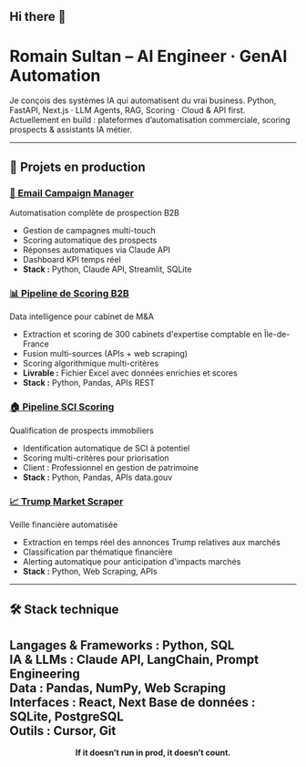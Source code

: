 ## Hi there 👋

# Romain Sultan – AI Engineer · GenAI Automation

Je conçois des systèmes IA qui automatisent du vrai business.
Python, FastAPI, Next.js · LLM Agents, RAG, Scoring · Cloud & API first.
Actuellement en build : plateformes d’automatisation commerciale, scoring prospects & assistants IA métier.

---

## 🚀 Projets en production

### [📧 Email Campaign Manager](https://github.com/Clerks303/email-campaign-manager)
Automatisation complète de prospection B2B
- Gestion de campagnes multi-touch
- Scoring automatique des prospects
- Réponses automatiques via Claude API
- Dashboard KPI temps réel
- **Stack :** Python, Claude API, Streamlit, SQLite

### [📊 Pipeline de Scoring B2B](https://github.com/Clerks303/b2b-scoring-pipeline)
Data intelligence pour cabinet de M&A
- Extraction et scoring de 300 cabinets d'expertise comptable en Île-de-France
- Fusion multi-sources (APIs + web scraping)
- Scoring algorithmique multi-critères
- **Livrable :** Fichier Excel avec données enrichies et scores
- **Stack :** Python, Pandas, APIs REST

### [🏠 Pipeline SCI Scoring](https://github.com/Clerks303/sci-scoring-pipeline)
Qualification de prospects immobiliers
- Identification automatique de SCI à potentiel
- Scoring multi-critères pour priorisation
- Client : Professionnel en gestion de patrimoine
- **Stack :** Python, Pandas, APIs data.gouv

### [📈 Trump Market Scraper](https://github.com/Clerks303/trump-market-scraper)
Veille financière automatisée
- Extraction en temps réel des annonces Trump relatives aux marchés
- Classification par thématique financière
- Alerting automatique pour anticipation d'impacts marchés
- **Stack :** Python, Web Scraping, APIs

---

## 🛠️ Stack technique

**Langages & Frameworks :** Python, SQL  
**IA & LLMs :** Claude API, LangChain, Prompt Engineering  
**Data :** Pandas, NumPy, Web Scraping  
**Interfaces :** React, Next 
**Base de données :** SQLite, PostgreSQL  
**Outils :** Cursor, Git
---

<div align="center">
  <strong>If it doesn’t run in prod, it doesn’t count.</strong>
</div>

